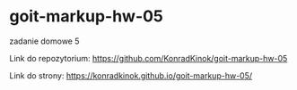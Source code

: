 # goit-markup-hw-05
 zadanie domowe 5


Link do repozytorium:
https://github.com/KonradKinok/goit-markup-hw-05

Link do strony:
https://konradkinok.github.io/goit-markup-hw-05/